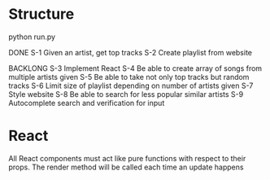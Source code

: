 # Structure

python run.py

DONE
S-1 Given an artist, get top tracks
S-2 Create playlist from website

BACKLONG
S-3 Implement React
S-4 Be able to create array of songs from multiple artists given
S-5 Be able to take not only top tracks but random tracks
S-6 Limit size of playlist depending on number of artists given
S-7 Style website
S-8 Be able to search for less popular similar artists
S-9 Autocomplete search and verification for input


# React
All React components must act like pure functions with respect to their props.
The render method will be called each time an update happens